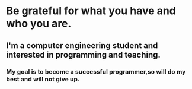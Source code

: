    <!DOCTYPE html>
   <html>                                                                                                                                                              
        <head>
        <meta charset="UTF-8">
        <meta name="viewport" content="width=device-width, user-scalable=no, initial-scale=1.0, maximum-scale=1.0, minimum-scale=1.0">                                            
	<title> Statement of Purpose </title>
  <link ltr="stylesheet" type="text/css" href="style.css">                                                                                                                   
    </head>                                                                                                                                                                 
<body> <div class="txt">                                                                                                                                                                                                                                                                                                                               

<h1>Be grateful for what you have and who you are.</h1>
<span>                                                                                                                                                           
       
<h2>I'm a computer engineering student and interested in programming and teaching.</h2>                                                                                 
<span>                                                                                                                                                                  
<h3>My goal is to become a successful programmer,so will do my best and will not give up.</h3>                                                                          
</span>
</div>
</body>                                                                                                                                                                 
</html>
 
